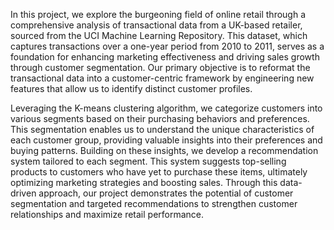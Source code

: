 In this project, we explore the burgeoning field of online retail through a comprehensive analysis of transactional data from a UK-based retailer, sourced from the UCI Machine Learning Repository. This dataset, which captures transactions over a one-year period from 2010 to 2011, serves as a foundation for enhancing marketing effectiveness and driving sales growth through customer segmentation. Our primary objective is to reformat the transactional data into a customer-centric framework by engineering new features that allow us to identify distinct customer profiles.

Leveraging the K-means clustering algorithm, we categorize customers into various segments based on their purchasing behaviors and preferences. This segmentation enables us to understand the unique characteristics of each customer group, providing valuable insights into their preferences and buying patterns. Building on these insights, we develop a recommendation system tailored to each segment. This system suggests top-selling products to customers who have yet to purchase these items, ultimately optimizing marketing strategies and boosting sales. Through this data-driven approach, our project demonstrates the potential of customer segmentation and targeted recommendations to strengthen customer relationships and maximize retail performance.
